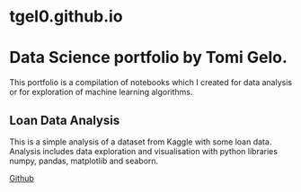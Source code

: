 # tgel0.github.io
# Data Science portfolio by Tomi Gelo.

This portfolio is a compilation of notebooks which I created for data analysis or for exploration of machine learning algorithms.

## Loan Data Analysis

This is a simple analysis of a dataset from Kaggle with some loan data. Analysis includes data exploration and visualisation with python libraries numpy, pandas, matplotlib and seaborn.

[Github](https://github.com/tgel0/tgel0.github.io/blob/master/LoanDataNotebook.ipynb)
